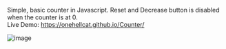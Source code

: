 Simple, basic counter in Javascript.
Reset and Decrease button is disabled when the counter is at 0.<br>
Live Demo:
https://onehellcat.github.io/Counter/

![image](https://github.com/onehellcat/Counter/assets/43723078/69905823-a8a9-4c2f-9245-f84a29eb796a)


